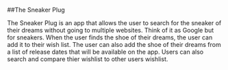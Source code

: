 ##The Sneaker Plug

The Sneaker Plug is an app that allows the user to search for the sneaker of their dreams without going to multiple websites. 
Think of it as Google but for sneakers. When the user finds the shoe of their dreams, the user can add it to their wish list. 
The user can also add the shoe of their dreams from a list of release dates that will be available on the app. 
Users can also search and compare thier wishlist to other users wishlist.
